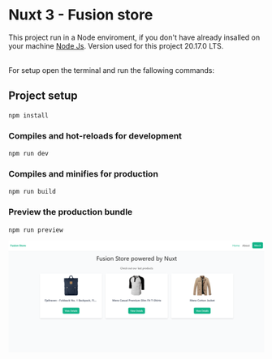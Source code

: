 # Nuxt 3 - Fusion store

This project run in a Node enviroment, if you don't have already insalled on your machine [Node Js](https://nodejs.org/en). Version used for this project 20.17.0 LTS. <br /> <br /> 

For setup open the terminal and run the fallowing commands: 

## Project setup
```
npm install
```
   
### Compiles and hot-reloads for development
```
npm run dev
```

### Compiles and minifies for production
```
npm run build
```
### Preview the production bundle
```
npm run preview
```

![imgage alt](https://github.com/fusion-git/Nuxt-3---Store/blob/300d2c255f4d56c6f4cc297d180bd1aa9ca75880/Screenshot.png)
